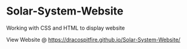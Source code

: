 # Solar-System-Website
Working with CSS and HTML to display website

View Website @ https://dracospitfire.github.io/Solar-System-Website/
